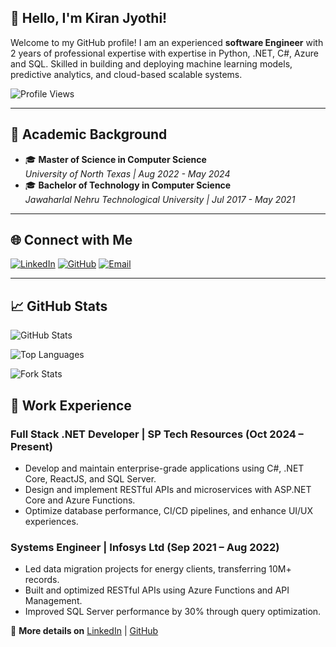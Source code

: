 ## 👋 Hello, I'm Kiran Jyothi!

Welcome to my GitHub profile! I am an experienced **software Engineer** with 2 years of professional expertise with expertise in Python, .NET, C#, Azure and SQL. Skilled in building and deploying machine learning models, predictive analytics, and cloud-based scalable systems. 

![Profile Views](https://komarev.com/ghpvc/?username=Kiran-jyothi&color=brightgreen)

---

## 🌟 Academic Background

- 🎓 **Master of Science in Computer Science**   
  *University of North Texas | Aug 2022 - May 2024*  
- 🎓 **Bachelor of Technology in Computer Science**  
  *Jawaharlal Nehru Technological University | Jul 2017 - May 2021*  


---

## 🌐 Connect with Me

[![LinkedIn](https://img.shields.io/badge/-LinkedIn-blue?style=flat&logo=linkedin&logoColor=white)](https://www.linkedin.com/in/kiran-jyothi/)  [![GitHub](https://img.shields.io/badge/-GitHub-lightgrey?style=flat&logo=github&logoColor=white)](https://github.com/Kiran-jyothi) [![Email](https://img.shields.io/badge/-Email-red?style=flat&logo=gmail&logoColor=white)](mailto:boddulurikiranjyothi985@gmail.com)  

---


## 📈 GitHub Stats

![GitHub Stats](https://github-readme-stats.vercel.app/api?username=Kiran-jyothi&show_icons=true&theme=highcontrast)

![Top Languages](https://github-readme-stats.vercel.app/api/top-langs/?username=Kiran-jyothi&layout=compact&theme=highcontrast)

![Fork Stats](https://github-profile-summary-cards.vercel.app/api/cards/repos-per-language?username=Kiran-jyothi&theme=highcontrast)


## 💼 Work Experience  

### Full Stack .NET Developer | SP Tech Resources (Oct 2024 – Present)  
- Develop and maintain enterprise-grade applications using C#, .NET Core, ReactJS, and SQL Server.  
- Design and implement RESTful APIs and microservices with ASP.NET Core and Azure Functions.  
- Optimize database performance, CI/CD pipelines, and enhance UI/UX experiences.  

### Systems Engineer | Infosys Ltd (Sep 2021 – Aug 2022)  
- Led data migration projects for energy clients, transferring 10M+ records.  
- Built and optimized RESTful APIs using Azure Functions and API Management.  
- Improved SQL Server performance by 30% through query optimization.   

📌 **More details on** [LinkedIn](https://www.linkedin.com/in/kiran-jyothi/) | [GitHub](https://github.com/Kiran-jyothi)  

